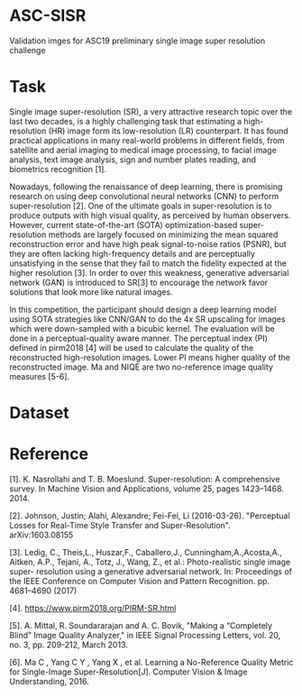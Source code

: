 # ASC-SISR
Validation imges for ASC19 preliminary single image super resolution challenge

# Task

Single image super-resolution (SR), a very attractive research topic over the last two decades, is a highly challenging task that estimating a high-resolution (HR) image form its low-resolution (LR) counterpart. It has found practical applications in many real-world problems in different fields, from satellite and aerial imaging to medical image processing, to facial image analysis, text image analysis, sign and number plates reading, and biometrics recognition [1]. 

Nowadays, following the renaissance of deep learning, there is promising research on using deep convolutional neural networks (CNN) to perform super-resolution [2]. One of the ultimate goals in super-resolution is to produce outputs with high visual quality, as perceived by human observers. However, current state-of-the-art (SOTA) optimization-based super-resolution methods are largely focused on minimizing the mean squared reconstruction error and have high peak signal-to-noise ratios (PSNR), but they are often lacking high-frequency details and are perceptually unsatisfying in the sense that they fail to match the fidelity expected at the higher resolution [3]. In order to over this weakness, generative adversarial network (GAN) is introduced to SR[3] to encourage the network favor solutions that look more like natural images.

In this competition, the participant should design a deep learning model using SOTA strategies like CNN/GAN to do the 4x SR upscaling for images which were down-sampled with a bicubic kernel. The evaluation will be done in a perceptual-quality aware manner. The perceptual index (PI) defined in pirm2018 [4] will be used to calculate the quality of the reconstructed high-resolution images. Lower PI means higher quality of the reconstructed image. Ma and NIQE are two no-reference image quality measures [5-6].

# Dataset 

# Reference

[1]. K. Nasrollahi and T. B. Moeslund. Super-resolution: A comprehensive survey. In Machine Vision and Applications, volume 25, pages 1423–1468. 2014.

[2]. Johnson, Justin; Alahi, Alexandre; Fei-Fei, Li (2016-03-26). "Perceptual Losses for Real-Time Style Transfer and Super-Resolution". arXiv:1603.08155

[3]. Ledig, C., Theis,L., Huszar,F., Caballero,J., Cunningham,A.,Acosta,A., Aitken, A.P., Tejani, A., Totz, J., Wang, Z., et al.: Photo-realistic single image super- resolution using a generative adversarial network. In: Proceedings of the IEEE Conference on Computer Vision and Pattern Recognition. pp. 4681–4690 (2017)

[4]. https://www.pirm2018.org/PIRM-SR.html 

[5]. A. Mittal, R. Soundararajan and A. C. Bovik, "Making a “Completely Blind” Image Quality Analyzer," in IEEE Signal Processing Letters, vol. 20, no. 3, pp. 209-212, March 2013.

[6]. Ma C , Yang C Y , Yang X , et al. Learning a No-Reference Quality Metric for Single-Image Super-Resolution[J]. Computer Vision & Image Understanding, 2016.


